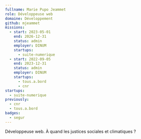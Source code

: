 ```yaml
---
fullname: Marie Pupo Jeammet
role: Développeuse web
domaine: Développement
github: mjeammet
missions:
  - start: 2023-05-01
    end: 2026-12-31
    status: admin
    employer: DINUM
    startups:
      - suite-numerique
  - start: 2022-09-05
    end: 2023-12-31
    status: admin
    employer: DINUM
    startups:
      - tous.a.bord
      - cnr
startups:
  - suite-numerique
previously:
  - cnr
  - tous.a.bord
badges:
  - segur
---
```

Développeuse web. À quand les justices sociales et climatiques ?